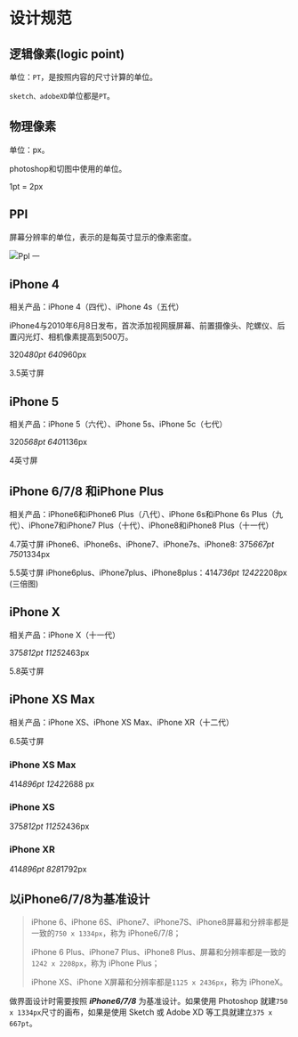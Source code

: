 # 设计规范

## 逻辑像素(logic point)

单位：`PT`，是按照内容的尺寸计算的单位。

`sketch、adobeXD`单位都是`PT`。

## 物理像素

单位：px。

photoshop和切图中使用的单位。

1pt = 2px

## PPI

屏幕分辨率的单位，表示的是每英寸显示的像素密度。

![Ppl 一](https://user-images.githubusercontent.com/4375433/164196627-f3e59ca3-9c12-41d5-b671-c50ceece6123.jpg)

## iPhone 4

相关产品：iPhone 4（四代）、iPhone 4s（五代）

iPhone4与2010年6月8日发布，首次添加视网膜屏幕、前置摄像头、陀螺仪、后置闪光灯、相机像素提高到500万。

320*480pt  640*960px

3.5英寸屏

## iPhone 5

相关产品：iPhone 5（六代）、iPhone 5s、iPhone 5c（七代）

320*568pt  640*1136px

4英寸屏

## iPhone 6/7/8 和iPhone Plus

相关产品：iPhone6和iPhone6 Plus（八代）、iPhone 6s和iPhone 6s Plus（九代）、iPhone7和iPhone7 Plus（十代）、iPhone8和iPhone8 Plus（十一代）

4.7英寸屏
iPhone6、iPhone6s、iPhone7、iPhone7s、iPhone8: 375*667pt 750*1334px  

5.5英寸屏
iPhone6plus、iPhone7plus、iPhone8plus：414*736pt 1242*2208px (三倍图)	

## iPhone X

相关产品：iPhone X（十一代）

375*812pt 1125*2463px

5.8英寸屏

## iPhone XS Max

相关产品：iPhone XS、iPhone XS Max、iPhone XR（十二代）

6.5英寸屏
### iPhone XS Max 
414*896pt   1242*2688 px

### iPhone XS
375*812pt 1125*2436px

### iPhone XR 
414*896pt  828*1792px

## 以iPhone6/7/8为基准设计

> iPhone 6、iPhone 6S、iPhone7、iPhone7S、iPhone8屏幕和分辨率都是一致的`750 x 1334px`，称为 iPhone6/7/8；
> 
> iPhone 6 Plus、iPhone7 Plus、iPhone8 Plus、屏幕和分辨率都是一致的`1242 x 2208px`，称为 iPhone Plus；
> 
>iPhone XS、iPhone X屏幕和分辨率都是`1125 x 2436px`，称为 iPhoneX。

做界面设计时需要按照 ***iPhone6/7/8*** 为基准设计。如果使用 Photoshop 就建`750 x 1334px`尺寸的画布，如果是使用 Sketch 或 Adobe XD 等工具就建立`375 x 667pt`。


